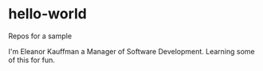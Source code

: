 # hello-world
Repos for a sample

I'm Eleanor Kauffman a Manager of Software Development.  Learning some of this for fun.
